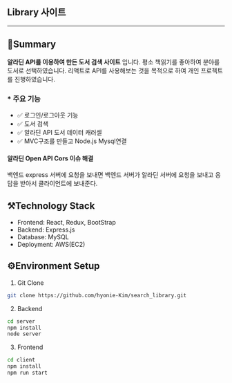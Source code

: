 ## Library 사이트

---

## 📝Summary

**알라딘 API를 이용하여 만든 도서 검색 사이트** 입니다. 평소 책읽기를 좋아하여 분야를 도서로 선택하였습니다. 리액트로 API를 사용해보는 것을 목적으로 하여 개인 프로젝트를 진행하였습니다.

### \* 주요 기능

- ✅ 로그인/로그아웃 기능
- ✅ 도서 검색
- ✅ 알라딘 API 도서 데이터 캐러셀
- ✅ MVC구조를 만들고 Node.js Mysql연결

#### 알라딘 Open API Cors 이슈 해결

백엔드 express 서버에 요청을 보내면 백엔드 서버가 알라딘 서버에 요청을 보내고 응답을 받아서 클라이언트에 보내준다.

## ⚒️Technology Stack

- Frontend: React, Redux, BootStrap
- Backend: Express.js
- Database: MySQL
- Deployment: AWS(EC2)

## ⚙️Environment Setup

1. Git Clone

```bash
git clone https://github.com/hyonie-Kim/search_library.git

```

2. Backend

```bash
cd server
npm install
node server
```

3. Frontend

```bash
cd client
npm install
npm run start
```
